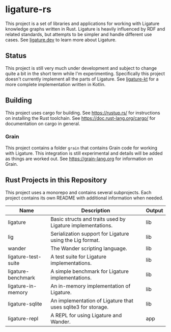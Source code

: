 # ligature-rs

This project is a set of libraries and applications for working with Ligature knowledge graphs written in Rust.
Ligature is heavily influenced by RDF and related standards, but attempts to be simpler and handle different use cases.
See [ligature.dev](https://ligature.dev) to learn more about Ligature.

## Status

This project is still very much under development and subject to change quite a bit in the short term while I'm
experimenting.
Specifically this project doesn't currently implement all the parts of Ligature.
See [ligature-kt](https://github.com/almibe/ligature-kt) for a more complete implementation written in Kotlin.

## Building
This project uses cargo for building.
See https://rustup.rs/ for instructions on installing the Rust toolchain.
See https://doc.rust-lang.org/cargo/ for documentation on cargo in general.

### Grain

This project contains a folder `grain` that contains Grain code for working with Ligature.
This integration is still experimental and details will be added as things are worked out.
See https://grain-lang.org for information on Grain.

## Rust Projects in this Repository

This project uses a monorepo and contains several subprojects.
Each project contains its own README with additional information when needed.

| Name                  | Description                                                         | Output |
| --------------------- | ------------------------------------------------------------------- | ------ |
| ligature              | Basic structs and traits used by Ligature implementations.          | lib    |
| lig                   | Serialization support for Ligature using the Lig format.            | lib    |
| wander                | The Wander scripting language.                                      | lib    |
| ligature-test-suite   | A test suite for Ligature implementations.                          | lib    |
| ligature-benchmark    | A simple benchmark for Ligature implementations.                    | lib    |
| ligature-in-memory    | An in-memory implementation of Ligature.                            | lib    |
| ligature-sqlite       | An implementation of Ligature that uses sqlite3 for storage.        | lib    |
| ligature-repl         | A REPL for using Ligature and Wander.                               | app    |
